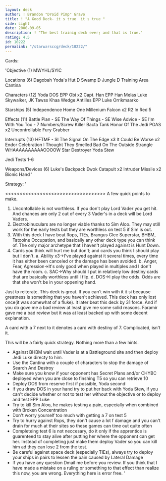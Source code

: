 ```yaml
---
layout: deck
author: ! Brandon "Droid Pimp" Gravo
title: ! "A Good Deck- it s true  it s true "
side: Light
date: 2000-09-05
description: ! "The best trainig deck ever; and that is true."
rating: 4.5
id: 10222
permalink: "/starwarsccg/deck/10222/"
---
```

Cards: 

'Objective (1)
MWYHL/SYIC

Locations (6)
Dagobah
Yoda's Hut
D Swamp
D Jungle
D Training Area
Cantina

Characters (12)
Yoda
DOS
EPP Obi x2
Capt. Han
EPP Han
Melas
Luke Skywalker, JK
Tawss Khaa
Wedge Antilles
EPP Luke
Orrikmaarko

Starships (5)
Independence
Home One
Millenium Falcon x2
R2 In Red 5 

Effects (11)
Battle Plan - SE
The Way Of Things - SE
Wise Advice - SE
I'm With You Too -  7
Numbers/Screw Killer
Bacta Tank
Honor Of The Jedi
POAS x2
Uncontrollable Fury
Grabber

Interrupts (13)
HFTMF - SI
The Signal
On The Edge x3
It Could Be Worse x2
Endor Celebration
I Thought They Smelled Bad On The Outside 
Strangle 
WHAAAAAAAAAAOOOOW 
Star Destroyer 
Yoda Stew

Jedi Tests 1-6

Weapons/Devices (6)
Luke's Backpack
Ewok Catapult x2 
Intruder Missile x2 
Bionic Hand 
'

Strategy: '

<<<<<<<<<<<<<<<<<>>>>>>>>>>>>>>>>>>
A few quick points to make.
1. Uncontollable is not worthless.  If you don't play Lord Vader you get hit.	And chances are only 2 out of every 3 Vader's in a deck will be Lord Vaders.
2. Electrobinuculars are no longer viable thanks to Sim Aloo.  They may still work for the early tests but they are worthless on test 5 if Sim is out.
3. With this deck I have beat Rops, TIEs, Brangus Glee Superstar, BHBM, Tatooine Occupation, and basically any other deck type you can think of.  The only major archetype that I haven't played against is Hunt Down.
4. Cards you think will hurt me but don't; and cards you think I should play but I don't.
     a.  Ability x3->I've played against it several times, every time it has either been canceled or the damage has been avoided.
     b.  Anger, Fear, Agression->It's only good when played in multiples and I don't have the room.
     c.  SAC->Why should I put in relatively low destiny cards that are basically worthless until I flip.
     d.  DOS->I play the odds.	Odds are that she won't be in your oppening hand.

Just to reiterate.  This deck is great.  If you can't win with it it si because greatness is something that you haven't achieved.  This deck has only lost once(it was somewhat of a fluke).	It later beat this deck by 31 force. And if you do gove me a bad review at least give me some solid reasons.  Faramir gave me a bad review but it was at least backed up with some decent explanation.

A card with a 7 next to it denotes a card with destiny of 7.  Complicated, isn't it.

This will be a fairly quick strategy.  Nothing more than a few hints.

- Against BHBM wait until Vader is at a Battleground site and then deploy Jedi Luke directy to him.
- Use the Cantina with a couple of characters to stop the damage of Search And Destroy
- Make sure you know if your opponent has Secret Plans and/or CHYBC deployed when you are close to finshing T5 so you can retrieve 10
- Deploy DOS from reserve first if possible, Yoda second
- If you draw DOS in your hand try to put her back with Yoda Stew, if you can't decide whether or not to test her without the objective or to deploy and test EPP Luke
- Try to kill Sim Aloo, he makes testing a pain, especially when combined with Broken Concentration
- Don't worry yourself too much with getting a 7 on test 5
- Try to hurry against Rops, they don't cause a lot f damage and you can't drain for much at their sites so these games can time out quite often
- Completeing test 6 is not neccesary, do it only if the apprentice is guarenteed to stay alive after putting her where the opponent can get her.  Instead of completing just make them deploy Vader so you can kill him ad they can lose 2 from the test.
- Be careful against space deck (especially TIEs), always try to deploy your ships in pairs to lessen the pain caused by Lateral Damage
- If you have any question Dmail me before you review.  If you think that I have made a mistake on a ruling or something to that effect than realize this now, you are wrong.  Everything here is error free. '
